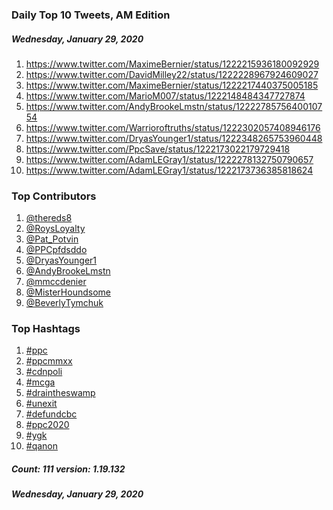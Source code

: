 ### Daily Top 10 Tweets, AM Edition
##### Wednesday, January 29, 2020
 1) https://www.twitter.com/MaximeBernier/status/1222215936180092929
 2) https://www.twitter.com/DavidMilley22/status/1222228967924609027
 3) https://www.twitter.com/MaximeBernier/status/1222217440375005185
 4) https://www.twitter.com/MarioM007/status/1222148484347727874
 5) https://www.twitter.com/AndyBrookeLmstn/status/1222278575640010754
 6) https://www.twitter.com/Warrioroftruths/status/1222302057408946176
 7) https://www.twitter.com/DryasYounger1/status/1222348265753960448
 8) https://www.twitter.com/PpcSave/status/1222173022179729418
 9) https://www.twitter.com/AdamLEGray1/status/1222278132750790657
10) https://www.twitter.com/AdamLEGray1/status/1222173736385818624

### Top Contributors
  1) [@thereds8](https://www.twitter.com/thereds8)
  2) [@RoysLoyalty](https://www.twitter.com/RoysLoyalty)
  3) [@Pat_Potvin](https://www.twitter.com/Pat_Potvin)
  4) [@PPCpfdsddo](https://www.twitter.com/PPCpfdsddo)
  5) [@DryasYounger1](https://www.twitter.com/DryasYounger1)
  6) [@AndyBrookeLmstn](https://www.twitter.com/AndyBrookeLmstn)
  7) [@mmccdenier](https://www.twitter.com/mmccdenier)
  8) [@MisterHoundsome](https://www.twitter.com/MisterHoundsome)
  9) [@BeverlyTymchuk](https://www.twitter.com/BeverlyTymchuk)


### Top Hashtags

  1) [#ppc](https://www.twitter.com/hashtag/ppc)
  2) [#ppcmmxx](https://www.twitter.com/hashtag/ppcmmxx)
  3) [#cdnpoli](https://www.twitter.com/hashtag/cdnpoli)
  4) [#mcga](https://www.twitter.com/hashtag/mcga)
  5) [#draintheswamp](https://www.twitter.com/hashtag/draintheswamp)
  6) [#unexit](https://www.twitter.com/hashtag/unexit)
  7) [#defundcbc](https://www.twitter.com/hashtag/defundcbc)
  8) [#ppc2020](https://www.twitter.com/hashtag/ppc2020)
  9) [#ygk](https://www.twitter.com/hashtag/ygk)
 10) [#qanon](https://www.twitter.com/hashtag/qanon)

##### Count: 111	version: 1.19.132
##### Wednesday, January 29, 2020

